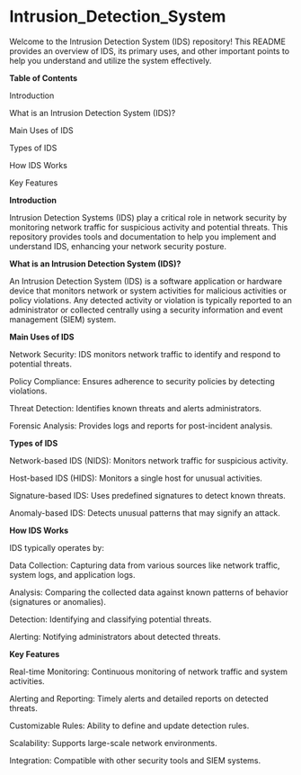 # Intrusion_Detection_System
Welcome to the Intrusion Detection System (IDS) repository! This README provides an overview of IDS, its primary uses, and other important points to help you understand and utilize the system effectively.

**Table of Contents**

Introduction

What is an Intrusion Detection System (IDS)?

Main Uses of IDS

Types of IDS

How IDS Works

Key Features

**Introduction**

Intrusion Detection Systems (IDS) play a critical role in network security by monitoring network traffic for suspicious activity and potential threats. This repository provides tools and documentation to help you implement and understand IDS, enhancing your network security posture.

**What is an Intrusion Detection System (IDS)?**

An Intrusion Detection System (IDS) is a software application or hardware device that monitors network or system activities for malicious activities or policy violations. Any detected activity or violation is typically reported to an administrator or collected centrally using a security information and event management (SIEM) system.

**Main Uses of IDS**

Network Security: IDS monitors network traffic to identify and respond to potential threats.

Policy Compliance: Ensures adherence to security policies by detecting violations.

Threat Detection: Identifies known threats and alerts administrators.

Forensic Analysis: Provides logs and reports for post-incident analysis.

**Types of IDS**

Network-based IDS (NIDS): Monitors network traffic for suspicious activity.

Host-based IDS (HIDS): Monitors a single host for unusual activities.

Signature-based IDS: Uses predefined signatures to detect known threats.

Anomaly-based IDS: Detects unusual patterns that may signify an attack.

**How IDS Works**

IDS typically operates by:

Data Collection: Capturing data from various sources like network traffic, system logs, and application logs.

Analysis: Comparing the collected data against known patterns of behavior (signatures or anomalies).

Detection: Identifying and classifying potential threats.

Alerting: Notifying administrators about detected threats.

**Key Features**

Real-time Monitoring: Continuous monitoring of network traffic and system activities.

Alerting and Reporting: Timely alerts and detailed reports on detected threats.

Customizable Rules: Ability to define and update detection rules.

Scalability: Supports large-scale network environments.

Integration: Compatible with other security tools and SIEM systems.

